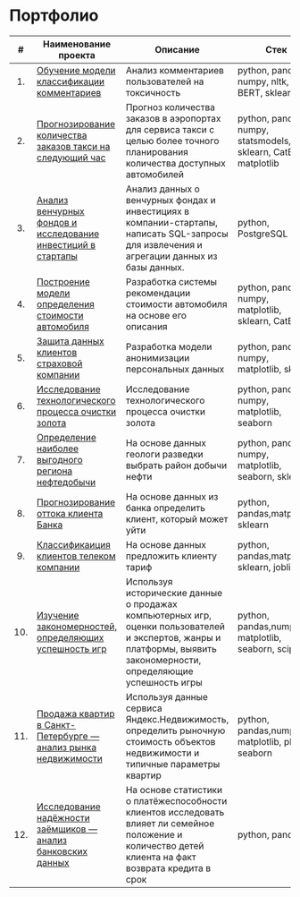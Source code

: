 # Портфолио

| # | <center>Наименование проекта</center> | <center>Описание</center> | <center>Стек</center> |
|:-:| :------------------- | :------- | :--- |
|1.|[Обучение модели классификации комментариев](https://github.com/ZViktoriya/toxic_comments "Классификация комментариев на позитивные и негативные.")|Анализ комментариев пользователей на токсичность| python, pandas, numpy, nltk, BERT, sklearn |
|2.|[Прогнозирование количества заказов такси на следующий час](https://github.com/ZViktoriya/forecast_taxi_orders "Прогнозирование заказов такси.")|Прогноз количества заказов в аэропортах для сервиса такси с целью более точного планирования количества доступных автомобилей|python, pandas, numpy, statsmodels, sklearn, CatBoost, matplotlib|
|3.|[Анализ венчурных фондов и исследование инвестиций в стартапы](https://github.com/ZViktoriya/SQL_practice "Анализ венчурных фондов и исследование инвестиций в стартапы")|Анализ  данных о венчурных фондах и инвестициях в компании-стартапы, написать SQL-запросы для извлечения и агрегации данных из базы данных.|python, PostgreSQL|
|4.|[Построение модели определения стоимости автомобиля](https://github.com/ZViktoriya/find_price_car "Построение модели определения стоимости автомобиля")|Разработка системы рекомендации стоимости автомобиля на основе его описания|python, pandas, numpy, matplotlib, sklearn, CatBoost|
|5.|[Защита данных клиентов страховой компании](https://github.com/ZViktoriya/personal_data_protection "Защита данных клиентов страховой компании")|Разработка модели анонимизации персональных данных|python, pandas, numpy, matplotlib, sklearn|
|6.|[Исследование технологического процесса очистки золота](https://github.com/ZViktoriya/predict_recovery_gold "Исследование технологического процесса очистки золота")|Исследование технологического процесса очистки золота|python, pandas, numpy, matplotlib, seaborn|
|7.|[Определение наиболее выгодного региона нефтедобычи](https://github.com/ZViktoriya/choosing_location_for_well "Определение наиболее выгодного региона нефтедобычи")|На основе данных геологи разведки выбрать район добычи нефти|python, pandas, numpy, matplotlib, seaborn, sklearn|
|8.|[Прогнозирование оттока клиента Банка](https://github.com/ZViktoriya/customer_failure_forecast "Прогнозирование оттока клиента Банка")|На основе данных из банка определить клиент, который может уйти|python, pandas,matplotlib, sklearn|
|9.|[Классификаиция клиентов телеком компании](https://github.com/ZViktoriya/classification_mobile_tariffs "Классификаиция клиентов телеком компании")|На основе данных предложить клиенту тариф|python, pandas,matplotlib, sklearn, joblib|
|10.|[Изучение закономерностей, определяющих успешность игр](https://github.com/ZViktoriya/identify_success_game "Изучение закономерностей, определяющих успешность игр")|Используя исторические данные о продажах компьютерных игр, оценки пользователей и экспертов, жанры и платформы, выявить закономерности, определяющие успешность игры |python, pandas,numpy, matplotlib, seaborn, scipy|
|11.|[Продажа квартир в Санкт-Петербурге — анализ рынка недвижимости](https://github.com/ZViktoriya/dependence_apartment_prices "Продажа квартир в Санкт-Петербурге — анализ рынка недвижимости")|Используя данные сервиса Яндекс.Недвижимость, определить рыночную стоимость объектов недвижимости и типичные параметры квартир|python, pandas,numpy, matplotlib, plotly, seaborn|
|12.|[Исследование надёжности заёмщиков — анализ банковских данных](https://github.com/ZViktoriya/exploring_loan_repayment "Исследование надёжности заёмщиков — анализ банковских данных")|На основе статистики о платёжеспособности клиентов исследовать влияет ли семейное положение и количество детей клиента на факт возврата кредита в срок|python, pandas|

